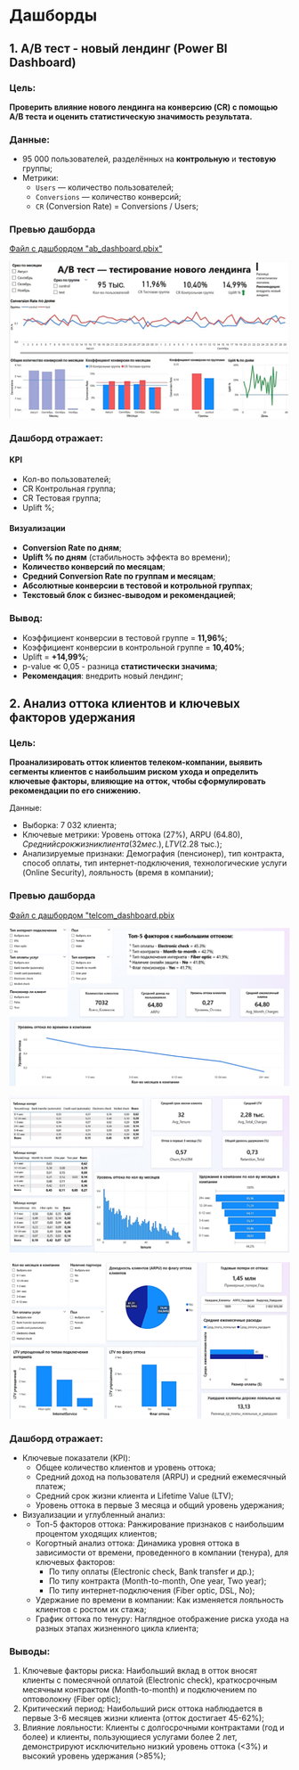 # Дашборды
## 1. A/B тест - новый лендинг (Power BI Dashboard)

### Цель: 
**Проверить влияние нового лендинга на конверсию (CR) с помощью A/B теста и оценить статистическую значимость результата.**

### Данные:
- 95 000 пользователей, разделённых на **контрольную** и **тестовую** группы;
- Метрики:
  - `Users` — количество пользователей;
  - `Conversions` — количество конверсий;
  - `CR` (Conversion Rate) = Conversions / Users;
  
###  Превью дашборда
[Файл с дашбордом "ab_dashboard.pbix"](https://github.com/sasergeevna/dashboards.github.io/blob/main/ab_dashboard.pbix)

![Главный экран дашборда](ab_screen.jpg) 

### Дашборд отражает:

#### KPI
- Кол-во пользователей;  
- CR Контрольная группа;  
- CR Тестовая группа;  
- Uplift %;

#### Визуализации
- **Conversion Rate по дням**;
- **Uplift % по дням** (стабильность эффекта во времени);  
- **Количество конверсий по месяцам**;  
- **Средний Conversion Rate по группам и месяцам**;
- **Абсолютные конверсии в тестовой и котрольной группах**;  
- **Текстовый блок с бизнес-выводом и рекомендацией**;  

### Вывод:
- Коэффициент конверсии в тестовой группе = **11,96%**;
- Коэффициент конверсии в контрольной группе = **10,40%**;  
- Uplift = **+14,99%**;  
- p-value ≪ 0,05 - разница **статистически значима**;  
- **Рекомендация**: внедрить новый лендинг;  

## 2. Анализ оттока клиентов и ключевых факторов удержания

### Цель: 
**Проанализировать отток клиентов телеком-компании, выявить сегменты клиентов с наибольшим риском ухода и определить ключевые факторы, влияющие на отток, чтобы сформулировать рекомендации по его снижению.**

Данные:

- Выборка: 7 032 клиента;
- Ключевые метрики: Уровень оттока (27%), ARPU ($64.80), Средний срок жизни клиента (32 мес.), LTV ($2.28 тыс.);
- Анализируемые признаки: Демография (пенсионер), тип контракта, способ оплаты, тип интернет-подключения, технологические услуги (Online Security), лояльность (время в компании);

###  Превью дашборда
[Файл с дашбордом "telcom_dashboard.pbix](https://github.com/sasergeevna/dashboards.github.io/blob/main/telcom_dashboard.pbix)

![Главный экран дашборда](telcom1.png) 

![Страница 2 дашборда](telcom2.jpg) 

![ГСтраница 3 дашборда](telcom3.png) 

### Дашборд отражает:

- Ключевые показатели (KPI):
  - Общее количество клиентов и уровень оттока;
  - Средний доход на пользователя (ARPU) и средний ежемесячный платеж;
  - Средний срок жизни клиента и Lifetime Value (LTV);
  - Уровень оттока в первые 3 месяца и общий уровень удержания;
- Визуализации и углубленный анализ:
  - Топ-5 факторов оттока: Ранжирование признаков с наибольшим процентом уходящих клиентов;
  - Когортный анализ оттока: Динамика уровня оттока в зависимости от времени, проведенного в компании (тенура), для ключевых факторов:
    - По типу оплаты (Electronic check, Bank transfer и др.);
    - По типу контракта (Month-to-month, One year, Two year);
    - По типу интернет-подключения (Fiber optic, DSL, No);
  - Удержание по времени в компании: Как изменяется лояльность клиентов с ростом их стажа;
  - График оттока по тенуру: Наглядное отображение риска ухода на разных этапах жизненного цикла клиента;


### Выводы:

1. Ключевые факторы риска: Наибольший вклад в отток вносят клиенты с помесячной оплатой (Electronic check), краткосрочным месячным контрактом (Month-to-month) и подключением по оптоволокну (Fiber optic);
2. Критический период: Наибольший риск оттока наблюдается в первые 3-6 месяцев жизни клиента (отток достигает 45-62%);
3. Влияние лояльности: Клиенты с долгосрочными контрактами (год и более) и клиенты, пользующиеся услугами более 2 лет, демонстрируют исключительно низкий уровень оттока (<3%) и высокий уровень удержания (>85%);

